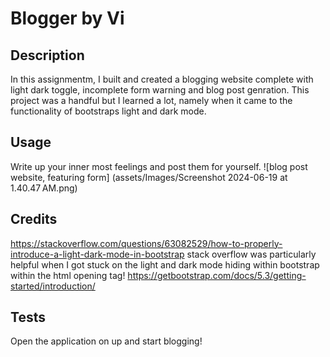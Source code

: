 # Blogger by Vi

## Description

In this assignmentm, I built and created a blogging website complete with light dark toggle, incomplete form warning and blog post genration. This project was a handful but I learned a lot, namely when it came to the functionality of bootstraps light and dark mode.


## Usage

Write up your inner most feelings and post them for yourself. 
![blog post website, featuring form] (assets/Images/Screenshot 2024-06-19 at 1.40.47 AM.png)


## Credits

https://stackoverflow.com/questions/63082529/how-to-properly-introduce-a-light-dark-mode-in-bootstrap
stack overflow was particularly helpful when I got stuck on the light and dark mode hiding within bootstrap within the html opening tag! 
https://getbootstrap.com/docs/5.3/getting-started/introduction/



## Tests

Open the application on up and start blogging! 